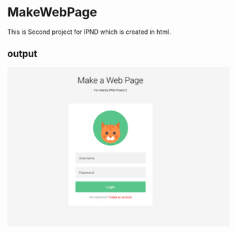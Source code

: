 # MakeWebPage
This is Second project for IPND which is created in html.

## output

![Output](/output.png "Output")
